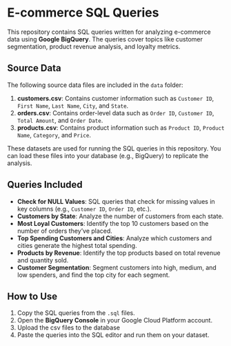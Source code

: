 # E-commerce SQL Queries

This repository contains SQL queries written for analyzing e-commerce data using **Google BigQuery**. The queries cover topics like customer segmentation, product revenue analysis, and loyalty metrics.

## Source Data

The following source data files are included in the `data` folder:

1. **customers.csv**: Contains customer information such as `Customer ID`, `First Name`, `Last Name`, `City`, and `State`.
2. **orders.csv**: Contains order-level data such as `Order ID`, `Customer ID`, `Total Amount`, and `Order Date`.
3. **products.csv**: Contains product information such as `Product ID`, `Product Name`, `Category`, and `Price`.

These datasets are used for running the SQL queries in this repository. You can load these files into your database (e.g., BigQuery) to replicate the analysis.

## Queries Included

- **Check for NULL Values**: SQL queries that check for missing values in key columns (e.g., `Customer ID`, `Order ID`, etc.).
- **Customers by State**: Analyze the number of customers from each state.
- **Most Loyal Customers**: Identify the top 10 customers based on the number of orders they’ve placed.
- **Top Spending Customers and Cities**: Analyze which customers and cities generate the highest total spending.
- **Products by Revenue**: Identify the top products based on total revenue and quantity sold.
- **Customer Segmentation**: Segment customers into high, medium, and low spenders, and find the top city for each segment.

## How to Use

1. Copy the SQL queries from the `.sql` files.
2. Open the **BigQuery Console** in your Google Cloud Platform account.
3. Upload the csv files to the database
4. Paste the queries into the SQL editor and run them on your dataset.


